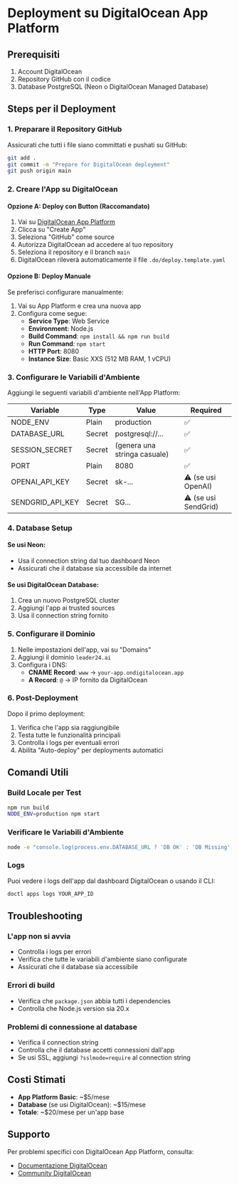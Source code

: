 # Deployment su DigitalOcean App Platform

## Prerequisiti

1. Account DigitalOcean
2. Repository GitHub con il codice
3. Database PostgreSQL (Neon o DigitalOcean Managed Database)

## Steps per il Deployment

### 1. Preparare il Repository GitHub

Assicurati che tutti i file siano committati e pushati su GitHub:

```bash
git add .
git commit -m "Prepare for DigitalOcean deployment"
git push origin main
```

### 2. Creare l'App su DigitalOcean

#### Opzione A: Deploy con Button (Raccomandato)

1. Vai su [DigitalOcean App Platform](https://cloud.digitalocean.com/apps)
2. Clicca su "Create App"
3. Seleziona "GitHub" come source
4. Autorizza DigitalOcean ad accedere al tuo repository
5. Seleziona il repository e il branch `main`
6. DigitalOcean rileverà automaticamente il file `.do/deploy.template.yaml`

#### Opzione B: Deploy Manuale

Se preferisci configurare manualmente:

1. Vai su App Platform e crea una nuova app
2. Configura come segue:
   - **Service Type**: Web Service
   - **Environment**: Node.js
   - **Build Command**: `npm install && npm run build`
   - **Run Command**: `npm start`
   - **HTTP Port**: 8080
   - **Instance Size**: Basic XXS (512 MB RAM, 1 vCPU)

### 3. Configurare le Variabili d'Ambiente

Aggiungi le seguenti variabili d'ambiente nell'App Platform:

| Variable | Type | Value | Required |
|----------|------|-------|----------|
| NODE_ENV | Plain | production | ✅ |
| DATABASE_URL | Secret | postgresql://... | ✅ |
| SESSION_SECRET | Secret | (genera una stringa casuale) | ✅ |
| PORT | Plain | 8080 | ✅ |
| OPENAI_API_KEY | Secret | sk-... | ⚠️ (se usi OpenAI) |
| SENDGRID_API_KEY | Secret | SG... | ⚠️ (se usi SendGrid) |

### 4. Database Setup

#### Se usi Neon:
- Usa il connection string dal tuo dashboard Neon
- Assicurati che il database sia accessibile da internet

#### Se usi DigitalOcean Database:
1. Crea un nuovo PostgreSQL cluster
2. Aggiungi l'app ai trusted sources
3. Usa il connection string fornito

### 5. Configurare il Dominio

1. Nelle impostazioni dell'app, vai su "Domains"
2. Aggiungi il dominio `leader24.ai`
3. Configura i DNS:
   - **CNAME Record**: `www` → `your-app.ondigitalocean.app`
   - **A Record**: `@` → IP fornito da DigitalOcean

### 6. Post-Deployment

Dopo il primo deployment:

1. Verifica che l'app sia raggiungibile
2. Testa tutte le funzionalità principali
3. Controlla i logs per eventuali errori
4. Abilita "Auto-deploy" per deployments automatici

## Comandi Utili

### Build Locale per Test
```bash
npm run build
NODE_ENV=production npm start
```

### Verificare le Variabili d'Ambiente
```bash
node -e "console.log(process.env.DATABASE_URL ? 'DB OK' : 'DB Missing')"
```

### Logs
Puoi vedere i logs dell'app dal dashboard DigitalOcean o usando il CLI:
```bash
doctl apps logs YOUR_APP_ID
```

## Troubleshooting

### L'app non si avvia
- Controlla i logs per errori
- Verifica che tutte le variabili d'ambiente siano configurate
- Assicurati che il database sia accessibile

### Errori di build
- Verifica che `package.json` abbia tutti i dependencies
- Controlla che Node.js version sia 20.x

### Problemi di connessione al database
- Verifica il connection string
- Controlla che il database accetti connessioni dall'app
- Se usi SSL, aggiungi `?sslmode=require` al connection string

## Costi Stimati

- **App Platform Basic**: ~$5/mese
- **Database** (se usi DigitalOcean): ~$15/mese
- **Totale**: ~$20/mese per un'app base

## Supporto

Per problemi specifici con DigitalOcean App Platform, consulta:
- [Documentazione DigitalOcean](https://docs.digitalocean.com/products/app-platform/)
- [Community DigitalOcean](https://www.digitalocean.com/community)